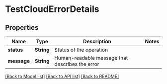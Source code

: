 # TestCloudErrorDetails

## Properties
Name | Type | Description | Notes
------------ | ------------- | ------------- | -------------
**status** | **String** | Status of the operation | 
**message** | **String** | Human-readable message that describes the error | 

[[Back to Model list]](../README.md#documentation-for-models) [[Back to API list]](../README.md#documentation-for-api-endpoints) [[Back to README]](../README.md)


